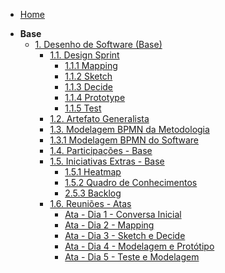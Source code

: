 <!-- docs/_sidebar.md -->

- [Home](/)
<!-- - [Projetos](/docs/Projeto/Projeto.md) -->

- **Base**
  - [1. Desenho de Software (Base)](/Base/1.Base.md)
    - [1.1. Design Sprint](/Base/1.1.DesignSprint.md)
      - [1.1.1 Mapping](/Base/1.1.1.Mapping.md)
      - [1.1.2 Sketch](/Base/1.1.2.Sketch.md)
      - [1.1.3 Decide](/Base/1.1.3.Decide.md)
      - [1.1.4 Prototype](/Base/1.1.4.Prototype.md)
      - [1.1.5 Test](/Base/1.1.5.DesignSprintTestes.md)
    - [1.2. Artefato Generalista](/Base/1.2.ArtefatoGeneralista.md)
    - [1.3. Modelagem BPMN da Metodologia](/Base/1.3.ModelagemBPMN.md)
    - [1.3.1 Modelagem BPMN do Software](/Base/1.3.1.BPMNProjeto.md)
    - [1.4. Participações - Base](/Base/1.4.ParticipacoesBase.md)
    - [1.5. Iniciativas Extras - Base](/Base/1.5.IniciativasExtras.md)
      - [1.5.1 Heatmap](/Base/Extra/heatmap.md)
      - [1.5.2 Quadro de Conhecimentos](/Base/Extra/quadro-de-conhecimentos.md)
      - [2.5.3 Backlog](/Base/Extra/backlog.md)
    - [1.6. Reuniões - Atas](/Base/Reuniões/Atas/Gravações.md)
      - [Ata - Dia 1 - Conversa Inicial](/Base/Reuniões/Atas/Ata.31.03.2025.md)
      - [Ata - Dia 2 - Mapping](/Base/Reuniões/Atas/Ata.01.04.2025.md)
      - [Ata - Dia 3 - Sketch e Decide](/Base/Reuniões/Atas/Ata.03.04.2025.md)
      - [Ata - Dia 4 - Modelagem e Protótipo](/Base/Reuniões/Atas/Ata.08.04.2025.md)
      - [Ata - Dia 5 - Teste e Modelagem](/Base/Reuniões/Atas/Ata.10.04.2025.md)
